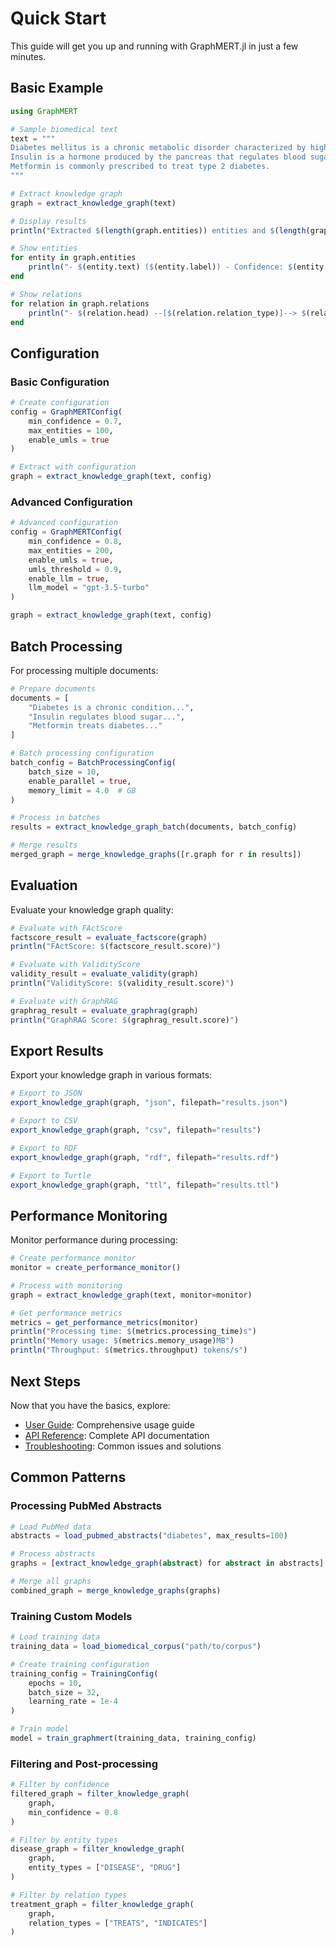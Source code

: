 # Quick Start

This guide will get you up and running with GraphMERT.jl in just a few minutes.

## Basic Example

```julia
using GraphMERT

# Sample biomedical text
text = """
Diabetes mellitus is a chronic metabolic disorder characterized by high blood glucose levels.
Insulin is a hormone produced by the pancreas that regulates blood sugar.
Metformin is commonly prescribed to treat type 2 diabetes.
"""

# Extract knowledge graph
graph = extract_knowledge_graph(text)

# Display results
println("Extracted $(length(graph.entities)) entities and $(length(graph.relations)) relations")

# Show entities
for entity in graph.entities
    println("- $(entity.text) ($(entity.label)) - Confidence: $(entity.confidence)")
end

# Show relations
for relation in graph.relations
    println("- $(relation.head) --[$(relation.relation_type)]--> $(relation.tail)")
end
```

## Configuration

### Basic Configuration

```julia
# Create configuration
config = GraphMERTConfig(
    min_confidence = 0.7,
    max_entities = 100,
    enable_umls = true
)

# Extract with configuration
graph = extract_knowledge_graph(text, config)
```

### Advanced Configuration

```julia
# Advanced configuration
config = GraphMERTConfig(
    min_confidence = 0.8,
    max_entities = 200,
    enable_umls = true,
    umls_threshold = 0.9,
    enable_llm = true,
    llm_model = "gpt-3.5-turbo"
)

graph = extract_knowledge_graph(text, config)
```

## Batch Processing

For processing multiple documents:

```julia
# Prepare documents
documents = [
    "Diabetes is a chronic condition...",
    "Insulin regulates blood sugar...",
    "Metformin treats diabetes..."
]

# Batch processing configuration
batch_config = BatchProcessingConfig(
    batch_size = 10,
    enable_parallel = true,
    memory_limit = 4.0  # GB
)

# Process in batches
results = extract_knowledge_graph_batch(documents, batch_config)

# Merge results
merged_graph = merge_knowledge_graphs([r.graph for r in results])
```

## Evaluation

Evaluate your knowledge graph quality:

```julia
# Evaluate with FActScore
factscore_result = evaluate_factscore(graph)
println("FActScore: $(factscore_result.score)")

# Evaluate with ValidityScore
validity_result = evaluate_validity(graph)
println("ValidityScore: $(validity_result.score)")

# Evaluate with GraphRAG
graphrag_result = evaluate_graphrag(graph)
println("GraphRAG Score: $(graphrag_result.score)")
```

## Export Results

Export your knowledge graph in various formats:

```julia
# Export to JSON
export_knowledge_graph(graph, "json", filepath="results.json")

# Export to CSV
export_knowledge_graph(graph, "csv", filepath="results")

# Export to RDF
export_knowledge_graph(graph, "rdf", filepath="results.rdf")

# Export to Turtle
export_knowledge_graph(graph, "ttl", filepath="results.ttl")
```

## Performance Monitoring

Monitor performance during processing:

```julia
# Create performance monitor
monitor = create_performance_monitor()

# Process with monitoring
graph = extract_knowledge_graph(text, monitor=monitor)

# Get performance metrics
metrics = get_performance_metrics(monitor)
println("Processing time: $(metrics.processing_time)s")
println("Memory usage: $(metrics.memory_usage)MB")
println("Throughput: $(metrics.throughput) tokens/s")
```

## Next Steps

Now that you have the basics, explore:

- [User Guide](../user_guide/core_concepts.md): Comprehensive usage guide
- [API Reference](../api/core.md): Complete API documentation
- [Troubleshooting](../troubleshooting.md): Common issues and solutions

## Common Patterns

### Processing PubMed Abstracts

```julia
# Load PubMed data
abstracts = load_pubmed_abstracts("diabetes", max_results=100)

# Process abstracts
graphs = [extract_knowledge_graph(abstract) for abstract in abstracts]

# Merge all graphs
combined_graph = merge_knowledge_graphs(graphs)
```

### Training Custom Models

```julia
# Load training data
training_data = load_biomedical_corpus("path/to/corpus")

# Create training configuration
training_config = TrainingConfig(
    epochs = 10,
    batch_size = 32,
    learning_rate = 1e-4
)

# Train model
model = train_graphmert(training_data, training_config)
```

### Filtering and Post-processing

```julia
# Filter by confidence
filtered_graph = filter_knowledge_graph(
    graph, 
    min_confidence = 0.8
)

# Filter by entity types
disease_graph = filter_knowledge_graph(
    graph,
    entity_types = ["DISEASE", "DRUG"]
)

# Filter by relation types
treatment_graph = filter_knowledge_graph(
    graph,
    relation_types = ["TREATS", "INDICATES"]
)
```
